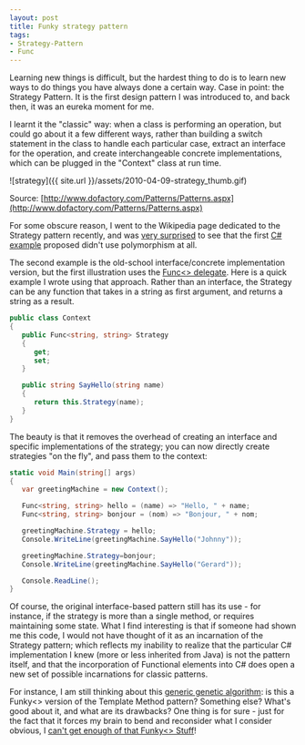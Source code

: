 ```yaml
---
layout: post
title: Funky strategy pattern
tags:
- Strategy-Pattern
- Func
---
```


Learning new things is difficult, but the hardest thing to do is to learn new ways to do things you have always done a certain way. Case in point: the Strategy Pattern. It is the first design pattern I was introduced to, and back then, it was an eureka moment for me.

I learnt it the "classic" way: when a class is performing an operation, but could go about it a few different ways, rather than building a switch statement in the class to handle each particular case, extract an interface for the operation, and create interchangeable concrete implementations, which can be plugged in the "Context" class at run time.

![strategy]({{ site.url }}/assets/2010-04-09-strategy_thumb.gif)

Source: [http://www.dofactory.com/Patterns/Patterns.aspx](http://www.dofactory.com/Patterns/Patterns.aspx)

For some obscure reason, I went to the Wikipedia page dedicated to the Strategy pattern recently, and was [very surprised](http://www.youtube.com/watch?v=C_S5cXbXe-4) to see that the first [C# example](http://en.wikipedia.org/wiki/Strategy_pattern#C.23) proposed didn't use polymorphism at all. 

The second example is the old-school interface/concrete implementation version, but the first illustration uses the [Func<> delegate](http://msdn.microsoft.com/en-us/library/bb549151.aspx). Here is a quick example I wrote using that approach. Rather than an interface, the Strategy can be any function that takes in a string as first argument, and returns a string as a result.

``` csharp
public class Context
{
   public Func<string, string> Strategy
   {
      get;
      set;
   }

   public string SayHello(string name)
   {
      return this.Strategy(name);
   }
}
``` 

<!--more-->

The beauty is that it removes the overhead of creating an interface and specific implementations of the strategy; you can now directly create strategies "on the fly", and pass them to the context:

``` csharp
static void Main(string[] args)
{
   var greetingMachine = new Context();

   Func<string, string> hello = (name) => "Hello, " + name;
   Func<string, string> bonjour = (nom) => "Bonjour, " + nom;

   greetingMachine.Strategy = hello;
   Console.WriteLine(greetingMachine.SayHello("Johnny"));

   greetingMachine.Strategy=bonjour;
   Console.WriteLine(greetingMachine.SayHello("Gerard"));

   Console.ReadLine();
}
``` 

Of course, the original interface-based pattern still has its use - for instance, if the strategy is more than a single method, or requires maintaining some state. What I find interesting is that if someone had shown me this code, I would not have thought of it as an incarnation of the Strategy pattern; which reflects my inability to realize that the particular C# implementation I knew (more or less inherited from Java) is not the pattern itself, and that the incorporation of Functional elements into C# does open a new set of possible incarnations for classic patterns.

For instance, I am still thinking about this [generic genetic algorithm](http://azurecoding.net/blogs/icbtw/archive/2009/06/29/genetic-algorithm-add-ur-own-func.aspx): is this a Funky<> version of the Template Method pattern? Something else? What's good about it, and what are its drawbacks? One thing is for sure  -  just for the fact that it forces my brain to bend and reconsider what I consider obvious, I [can't get enough of that Funky<> Stuff](http://www.youtube.com/watch?v=DK6vNwNEtu4)!
